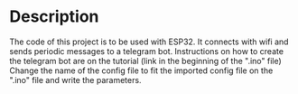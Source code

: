 # Description

The code of this project is to be used with ESP32.
It connects with wifi and sends periodic messages to a telegram bot.
Instructions on how to create the telegram bot are on the tutorial (link in the
  beginning of the ".ino" file)
Change the name of the config file to fit the imported config file on the ".ino"
file and write the parameters.
